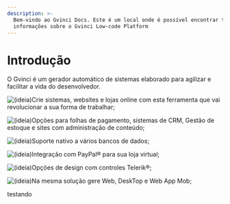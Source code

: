 ```yaml
---
description: >-
  Bem-vindo ao Gvinci Docs. Este é um local onde é possível encontrar todas as
  informações sobre o Gvinci Low-code Platform
---
```


# Introdução

O Gvinci é um gerador automático de sistemas elaborado para agilizar e facilitar a vida do desenvolvedor.

![\(ideia\)](https://ssitecnologia.atlassian.net/wiki/s/498483778/6452/2dbf77146b49fd0d7c953bd263d14bc8774172ef/_/images/icons/emoticons/lightbulb_on.png)Crie sistemas, websites e lojas online com esta ferramenta que vai revolucionar a sua forma de trabalhar;

![\(ideia\)](https://ssitecnologia.atlassian.net/wiki/s/498483778/6452/2dbf77146b49fd0d7c953bd263d14bc8774172ef/_/images/icons/emoticons/lightbulb_on.png)Opções para folhas de pagamento, sistemas de CRM, Gestão de estoque e sites com administração de conteúdo;

![\(ideia\)](https://ssitecnologia.atlassian.net/wiki/s/498483778/6452/2dbf77146b49fd0d7c953bd263d14bc8774172ef/_/images/icons/emoticons/lightbulb_on.png)Suporte nativo a vários bancos de dados;

![\(ideia\)](https://ssitecnologia.atlassian.net/wiki/s/498483778/6452/2dbf77146b49fd0d7c953bd263d14bc8774172ef/_/images/icons/emoticons/lightbulb_on.png)Integração com PayPal® para sua loja virtual;

![\(ideia\)](https://ssitecnologia.atlassian.net/wiki/s/498483778/6452/2dbf77146b49fd0d7c953bd263d14bc8774172ef/_/images/icons/emoticons/lightbulb_on.png)Opções de design com controles Telerik®;

![\(ideia\)](https://ssitecnologia.atlassian.net/wiki/s/498483778/6452/2dbf77146b49fd0d7c953bd263d14bc8774172ef/_/images/icons/emoticons/lightbulb_on.png)Na mesma solução gere Web, DeskTop e Web App Mob;

testando





